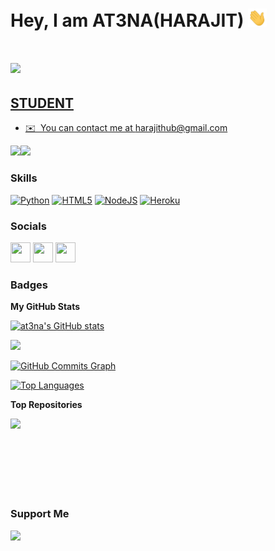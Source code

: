 # Hey, I am AT3NA(HARAJIT) <img src="https://raw.githubusercontent.com/ABSphreak/ABSphreak/master/gifs/Hi.gif" width="30px">

<a href="https://t.me/system_img"><img align='centre' src='https://telegra.ph/file/b0b901dab450bb0919c81.jpg' width='300"'> 
========================

STUDENT
-------

* ✉️  You can contact me at [harajithub@gmail.com](mailto:harajithub@gmail.com)

<a href="https://www.twitter.com/harajit9" target="_blank" rel="noreferrer"><img
src="https://img.shields.io/twitter/follow/harajit9?logo=twitter&style=for-the-badge&color=ef4444&labelColor=1c1917"
/></a><a href="https://www.github.com/at3na" target="_blank" rel="noreferrer"><img
src="https://img.shields.io/github/followers/at3na?logo=github&style=for-the-badge&color=ef4444&labelColor=1c1917" /></a>

### Skills

<p align="left">
<a href="https://www.python.org/" target="_blank" rel="noreferrer"><img src="https://raw.githubusercontent.com/danielcranney/readme-generator/main/public/icons/skills/python-colored.svg" width="36" height="36" alt="Python" /></a>
<a href="https://developer.mozilla.org/en-US/docs/Glossary/HTML5" target="_blank" rel="noreferrer"><img src="https://raw.githubusercontent.com/danielcranney/readme-generator/main/public/icons/skills/html5-colored.svg" width="36" height="36" alt="HTML5" /></a>
<a href="https://nodejs.org/en/" target="_blank" rel="noreferrer"><img src="https://raw.githubusercontent.com/danielcranney/readme-generator/main/public/icons/skills/nodejs-colored.svg" width="36" height="36" alt="NodeJS" /></a>
<a href="https://www.heroku.com/" target="_blank" rel="noreferrer"><img src="https://raw.githubusercontent.com/danielcranney/readme-generator/main/public/icons/skills/heroku-colored.svg" width="36" height="36" alt="Heroku" /></a>
</p>


### Socials

<p align="left"> <a href="https://www.github.com/at3na" target="_blank" rel="noreferrer"><img src="https://raw.githubusercontent.com/danielcranney/readme-generator/main/public/icons/socials/github.svg" width="32" height="32" /></a> <a href="http://www.instagram.com/harajit_05" target="_blank" rel="noreferrer"><img src="https://raw.githubusercontent.com/danielcranney/readme-generator/main/public/icons/socials/instagram.svg" width="32" height="32" /></a> <a href="https://www.twitter.com/harajit9" target="_blank" rel="noreferrer"><img src="https://raw.githubusercontent.com/danielcranney/readme-generator/main/public/icons/socials/twitter.svg" width="32" height="32" /></a></p>

### Badges

<b>My GitHub Stats</b>

<a href="http://www.github.com/at3na"><img src="https://github-readme-stats.vercel.app/api?username=at3na&show_icons=true&hide=&count_private=true&title_color=84cc16&text_color=ffffff&icon_color=ef4444&bg_color=1c1917&hide_border=true&show_icons=true" alt="at3na's GitHub stats" /></a>

<a href="http://www.github.com/at3na"><img src="https://github-readme-streak-stats.herokuapp.com/?user=at3na&stroke=ffffff&background=1c1917&ring=84cc16&fire=84cc16&currStreakNum=ffffff&currStreakLabel=84cc16&sideNums=ffffff&sideLabels=ffffff&dates=ffffff&hide_border=true" /></a>

<a href="http://www.github.com/at3na"><img src="https://activity-graph.herokuapp.com/graph?username=at3na&bg_color=1c1917&color=ffffff&line=ef4444&point=ffffff&area_color=1c1917&area=true&hide_border=true&custom_title=GitHub%20Commits%20Graph" alt="GitHub Commits Graph" /></a>

<a href="https://github.com/at3na" align="left"><img src="https://github-readme-stats.vercel.app/api/top-langs/?username=at3na&langs_count=10&title_color=84cc16&text_color=ffffff&icon_color=ef4444&bg_color=1c1917&hide_border=true&locale=en&custom_title=Top%20%Languages" alt="Top Languages" /></a>

<b>Top Repositories</b>

<div width="100%" align="center"><a href="https://github.com/at3na/https://github.com/AT3NA/mikasa" align="left"><img align="left" width="45%" src="https://github-readme-stats.vercel.app/api/pin/?username=at3na&repo=https://github.com/AT3NA/mikasa&title_color=84cc16&text_color=ffffff&icon_color=ef4444&bg_color=1c1917&hide_border=true&locale=en" /></a></div><br /><br /><br /><br /><br /><br /><br />

### Support Me

<a href="https://www.buymeacoffee.com/harajit058"><img src="https://cdn.buymeacoffee.com/buttons/v2/default-yellow.png" width="200" /></a>
